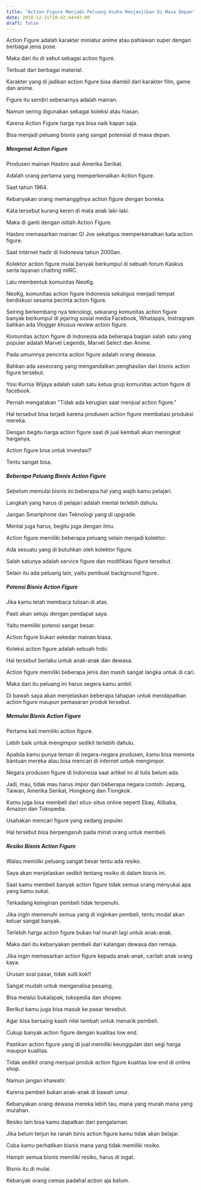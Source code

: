 ```yaml
---
title: "Action Figure Menjadi Peluang Usaha Menjanjikan Di Masa Depan"
date: 2018-12-31T18:42:44+07:00
draft: false
---
```


Action Figure adalah karakter miniatur anime atau pahlawan super dengan berbagai jenis pose.

Maka dari itu di sebut sebagai action figure.

Terbuat dari berbagai material. 

Karakter yang di jadikan action figure bisa diambil dari karakter film, game dan anime.

Figure itu sendiri sebenarnya adalah mainan.

Namun sering digunakan sebagai koleksi atau hiasan.

Karena Action Figure harga nya bisa naik kapan saja.

Bisa menjadi peluang bisnis yang sangat potensial di masa depan. 

##### Mengenal Action Figure

Produsen mainan Hasbro asal Amerika Serikat.

Adalah orang pertama yang memperkenalkan Action figure.

Saat tahun 1964.

Kebanyakan orang memanggilnya action figure dengan boneka.

Kata tersebut kurang keren di mata anak laki-laki.

Maka di ganti dengan istilah Action Figure.

Hasbro memasarkan mainan GI Joe sekaligus memperkenalkan kata action figure.

Saat internet hadir di Indonesia tahun 2000an.

Kolektor action figure mulai banyak berkumpul di sebuah forum Kaskus serta layanan chatting mIRC.

Lalu membentuk komunitas NeoKg.

NeoKg, komunitas action figure Indonesia sekaligus menjadi tempat berdiskusi sesama pecinta action figure.

Seiring berkembang nya teknologi, sekarang komunitas action figure banyak berkumpul di jejaring sosial media Facebook, Whatapps, Instragram bahkan ada Vlogger khusus review action figure.

Komunitas action figure di Indonesia ada beberapa bagian salah satu yang populer adalah Marvel Legends, Marvel Select dan Anime.

Pada umumnya pencinta action figure adalah orang dewasa.

Bahkan ada seseorang yang mengandalkan penghasilan dari bisnis action figure tersebut.

Yosi Kurnia Wijaya adalah salah satu ketua grup komunitas action figure di facebook.

Pernah mengatakan "Tidak ada kerugian saat menjual action figure."

Hal tersebut bisa terjadi karena produsen action figure membatasi produksi mereka.

Dengan begitu harga action figure saat di jual kembali akan meningkat harganya,

Action figure bisa untuk investasi?

Tentu sangat bisa.

##### Beberapa Peluang Bisnis Action Figure

Sebelum memulai bisnis ini beberapa hal yang wajib kamu pelajari.

Langkah yang harus di pelajari adalah mental terlebih dahulu.

Jangan Smartphone dan Teknologi yang di upgrade.

Mental juga harus, begitu juga dengan ilmu.

Action figure memiliki beberapa peluang selain menjadi kolektor.

Ada sesuatu yang di butuhkan oleh kolektor figure.

Salah satunya adalah service figure dan modifikasi figure tersebut.

Selain itu ada peluang lain, yaitu pembuat background figure.

##### Potensi Bisnis Action Figure

Jika kamu telah membaca tulisan di atas.

Pasti akan setuju dengan pendapat saya.

Yaitu memiliki potensi sangat besar.

Action figure bukan sekedar mainan biasa.

Koleksi action figure adalah sebuah hobi.

Hal tersebut berlaku untuk anak-anak dan dewasa.

Action figure memiliki beberapa jenis dan masih sangat langka untuk di cari.

Maka dari itu peluang ini harus segera kamu ambil.

Di bawah saya akan menjelaskan beberapa tahapan untuk mendapatkan action figure maupun pemasaran produk tersebut.

##### Memulai Bisnis Action Figure

Pertama kali memiliki action figure.

Lebih baik untuk mengimpor sedikit terlebih dahulu.

Apabila kamu punya teman di negara-negara produsen, kamu bisa meminta bantuan mereka atau bisa mencari di internet untuk mengimpor.

Negara produsen figure di Indonesia saat artikel ini di tulis belum ada.

Jadi, mau, tidak mau harus impor dari beberapa negara contoh: Jepang, Taiwan, Amerika Serikat, Hongkong dan Tiongkok.

Kamu juga bisa membeli dari situs-situs online seperti Ebay, Alibaba, Amazon dan Tokopedia.

Usahakan mencari figure yang sedang populer.

Hal tersebut bisa berpengaruh pada minat orang untuk membeli.

##### Resiko Bisnis Action Figure

Walau memiliki peluang sangat besar tentu ada resiko.

Saya akan menjelaskan sedikit tentang resiko di dalam bisnis ini.

Saat kamu membeli banyak action figure tidak semua orang menyukai apa yang kamu sukai.

Terkadang keinginan pembeli tidak terpenuhi.

Jika ingin memenuhi semua yang di inginkan pembeli, tentu modal akan keluar sangat banyak.

Terlebih harga action figure bukan hal murah lagi untuk anak-anak.

Maka dari itu kebanyakan pembeli dari kalangan dewasa dan remaja.

Jika ingin memasarkan action figure kepada anak-anak, carilah anak orang kaya.

Urusan soal pasar, tidak sulit.kok!!

Sangat mudah untuk menganalisa pesaing.

Bisa melalui bukalapak, tokopedia dan shopee.

Berikut kamu juga bisa masuk ke pasar tersebut.

Agar bisa bersaing kasih nilai tambah untuk menarik pembeli.

Cukup banyak action figure dengan kualitas low end.

Pastikan action figure yang di jual memiliki keunggulan dari segi harga maupun kualitas.

Tidak sedikit orang menjual produk action figure kualitas low end di online shop.

Namun jangan khawatir.

Karena pembeli bukan anak-anak di bawah umur.

Kebanyakan orang dewasa mereka lebih tau, mana yang murah mana yang murahan.

Resiko lain bisa kamu dapatkan dari pengalaman.

Jika belum terjun ke ranah binis action figure kamu tidak akan belajar.

Coba kamu perhatikan bisnis mana yang tidak memiliki resiko.

Hampir semua bisnis memiliki resiko, harus di ingat. 

Bisnis itu di mulai.

Kebanyak orang cemas padahal action aja belum.